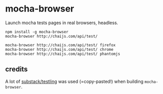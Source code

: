# mocha-browser

Launch mocha tests pages in real browsers, headless.

```shell
npm install -g mocha-browser
mocha-browser http://chaijs.com/api/test/

mocha-browser http://chaijs.com/api/test/ firefox
mocha-browser http://chaijs.com/api/test/ chrome
mocha-browser http://chaijs.com/api/test/ phantomjs
```

## credits

A lot of [substack/testling](https://github.com/substack/testling) was
used (=copy-pasted!) when building `mocha-browser`.
